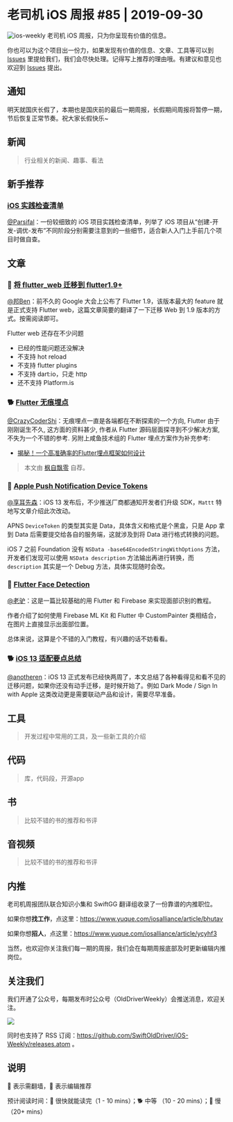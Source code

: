 # 老司机 iOS 周报 #85 | 2019-09-30

![ios-weekly](https://github.com/SwiftOldDriver/iOS-Weekly/blob/master/assets/ios-weekly.png?raw=true)
老司机 iOS 周报，只为你呈现有价值的信息。

你也可以为这个项目出一份力，如果发现有价值的信息、文章、工具等可以到 [Issues](https://github.com/SwiftOldDriver/iOS-Weekly/issues) 里提给我们，我们会尽快处理。记得写上推荐的理由哦。有建议和意见也欢迎到 [Issues](https://github.com/SwiftOldDriver/iOS-Weekly/issues) 提出。

## 通知

明天就国庆长假了，本期也是国庆前的最后一期周报，长假期间周报将暂停一期，节后恢复正常节奏。祝大家长假快乐~

## 新闻

> 行业相关的新闻、趣事、看法

## 新手推荐

### [iOS 实践检查清单](https://github.com/Binlogo/iOS-Practice-Checklist)

[@Parsifal](https://github.com/ParsifalC)：一份较细致的 iOS 项目实践检查清单，列举了 iOS 项目从“创建-开发-调优-发布”不同阶段分别需要注意到的一些细节，适合新人入门上手前几个项目时做自查。

## 文章

### 🐎 [将 flutter_web 迁移到 flutter1.9+](https://github.com/SwiftOldDriver/iOS-Weekly/issues/1671)

[@邦Ben](https://weibo.com/linwenbang)：前不久的 Google 大会上公布了 Flutter 1.9，该版本最大的 feature 就是正式支持 Flutter web，这篇文章简要的翻译了一下迁移 Web 到 1.9 版本的方式。按需阅读即可。

Flutter web 还存在不少问题

- 已经的性能问题还没解决
- 不支持 hot reload
- 不支持 flutter plugins
- 不支持 dart:io，只走 http
- 还不支持 Platform.is

### 🐕 [Flutter 无痕埋点](https://juejin.im/post/5d8c6d40f265da5b633cc5a2)

[@CrazyCoderShi](https://github.com/CrazyCoderShi)：无痕埋点一直是各端都在不断探索的一个方向, Flutter 由于刚刚诞生不久, 这方面的资料甚少, 作者从 Flutter 源码层面探寻到不少解决方案, 不失为一个不错的参考. 另附上咸鱼技术组的 Flutter 埋点方案作为补充参考:

- [揭秘！一个高准确率的Flutter埋点框架如何设计](https://www.infoq.cn/article/3-vxBwYJXQxXLDlbu09x)

> 本文由 [枫自飘零](https://juejin.im/user/5cf8c575f265da1bb80c1ea1) 自荐。

### 🐢 [Apple Push Notification Device Tokens](https://nshipster.com/apns-device-tokens/)

[@享耳先森](https://github.com/iblacksun)：iOS 13 发布后，不少推送厂商都通知开发者们升级 SDK，`Mattt` 特地写文章介绍此次改动。

APNS `DeviceToken` 的类型其实是 Data，具体含义和格式是个黑盒，只是 App 拿到 Data 后需要提交给各自的服务端，这就涉及到将 Data 进行格式转换的问题。

iOS 7 之前 Foundation 没有 `NSData -base64EncodedStringWithOptions` 方法，开发者们发现可以使用 `NSData description` 方法输出再进行转换，而 `description` 其实是一个 Debug 方法，具体实现随时会改。

### 🐎 [Flutter Face Detection](https://medium.com/flutter-community/flutter-face-detection-ac18e3e2211f)

[@老驴](https://www.weibo.com/6090610445)：这是一篇比较基础的用 Flutter 和 Firebase 来实现面部识别的教程。

作者介绍了如何使用 Firebase ML Kit 和 Flutter 中 CustomPainter 类相结合，在图片上直接显示出面部位置。

总体来说，这算是个不错的入门教程，有兴趣的话不妨看看。

### 🐕 [iOS 13 适配要点总结](https://juejin.im/post/5d8af88ef265da5b6e0a23ac)

[@anotheren](https://github.com/anotheren)：iOS 13 正式发布已经快两周了，本文总结了各种看得见和看不见的迁移问题，如果你还没有动手迁移，是时候开始了。例如 Dark Mode / Sign In with Apple 这类改动更是需要联动产品和设计，需要尽早准备。

## 工具

> 开发过程中常用的工具，及一些新工具的介绍

## 代码

> 库，代码段，开源app

## 书

> 比较不错的书的推荐和书评

## 音视频

> 比较不错的书的推荐和书评

## 内推

老司机周报团队联合知识小集和 SwiftGG 翻译组收录了一份靠谱的内推职位。

如果你想**找工作**，点这里：https://www.yuque.com/iosalliance/article/bhutav

如果你想**招人**，点这里：https://www.yuque.com/iosalliance/article/ycyhf3

当然，也欢迎你关注我们每一期的周报，我们会在每期周报底部及时更新编辑内推岗位。

## 关注我们

我们开通了公众号，每期发布时公众号（OldDriverWeekly）会推送消息，欢迎关注。

![](https://github.com/SwiftOldDriver/iOS-Weekly/blob/master/assets/qrcode_for_wechat.jpg?raw=true)

同时也支持了 RSS 订阅：https://github.com/SwiftOldDriver/iOS-Weekly/releases.atom 。

## 说明

🚧 表示需翻墙，🌟 表示编辑推荐

预计阅读时间：🐎 很快就能读完（1 - 10 mins）；🐕 中等 （10 - 20 mins）；🐢 慢（20+ mins）
